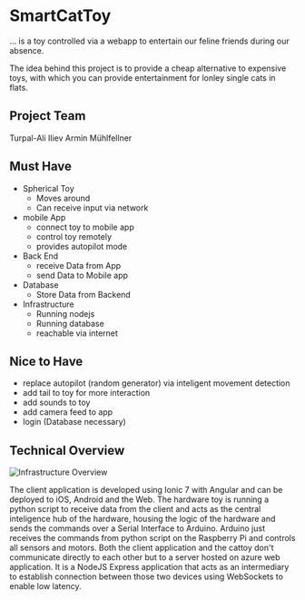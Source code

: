 # SmartCatToy


… is a toy controlled via a webapp to entertain our feline friends during our absence.

The idea behind this project is to provide a cheap alternative to expensive toys, with which you can provide entertainment for lonley single cats in flats.

## Project Team

Turpal-Ali Iliev
Armin Mühlfellner

## Must Have

- Spherical Toy
    - Moves around
    - Can receive input via network
- mobile App
    - connect toy to mobile app
    - control toy remotely
    - provides autopilot mode
- Back End
    - receive Data from App
    - send Data to Mobile app
- Database
    - Store Data from Backend
- Infrastructure
    - Running nodejs
    - Running database
    - reachable via internet

## Nice to Have

- replace autopilot (random generator) via inteligent movement detection
- add tail to toy for more interaction
- add sounds to toy
- add camera feed to app
- login (Database necessary)

## Technical Overview

![Infrastructure Overview](https://git-iit.fh-joanneum.at/swd22-hackathon/smartcattoy/-/raw/main/images/Overview.png)  

The client application is developed using Ionic 7 with Angular and can be deployed to iOS, Android and the Web.
The hardware toy is running a python script to receive data from the client and acts as the central inteligence hub of the hardware, housing the logic of the hardware and sends the commands over a Serial Interface to Arduino.
Arduino just receives the commands from python script on the Raspberry Pi and controls all sensors and motors.
Both the client application and the cattoy don't communicate directly to each other but to a server hosted on azure web application.
It is a NodeJS Express application that acts as an intermediary to establish connection between those two devices using WebSockets to enable low latency.
